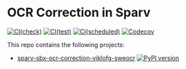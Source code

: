 # OCR Correction in Sparv

[![CI(check)](https://github.com/spraakbanken/sparv-sbx-ocr-correction/actions/workflows/check.yml/badge.svg)](https://github.com/spraakbanken/sparv-sbx-ocr-correction/actions/workflows/check.yml)
[![CI(test)](https://github.com/spraakbanken/sparv-sbx-ocr-correction/actions/workflows/test.yml/badge.svg)](https://github.com/spraakbanken/sparv-sbx-ocr-correction/actions/workflows/test.yml)
[![CI(scheduled)](https://github.com/spraakbanken/sparv-sbx-ocr-correction/actions/workflows/scheduled.yml/badge.svg)](https://github.com/spraakbanken/sparv-sbx-ocr-correction/actions/workflows/scheduled.yml)
[![Codecov](https://codecov.io/gh/spraakbanken/sparv-sbx-ocr-correction/coverage.svg)](https://codecov.io/gh/spraakbanken/sparv-sbx-ocr-correction)

This repo contains the following projects:

- [sparv-sbx-ocr-correction-viklofg-sweocr](./ocr-correction-viklofg-sweocr/) [![PyPI version](https://badge.fury.io/py/sparv-sbx-ocr-correction.svg)](https://pypi.org/project/sparv-sbx-ocr-correction)

